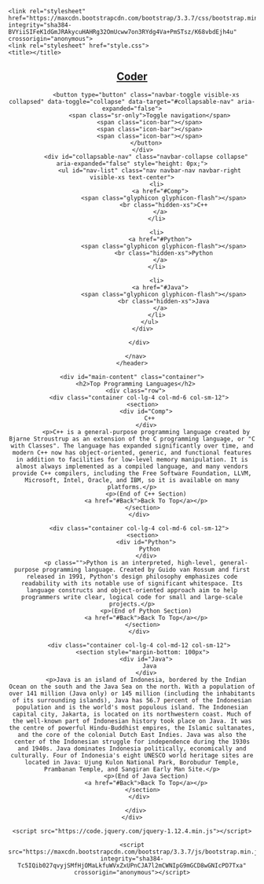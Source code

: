 <!DOCTYPE html>
<html lang="en" dir="ltr"><head>
    <meta charset="utf-8">

    <link rel="stylesheet" href="https://maxcdn.bootstrapcdn.com/bootstrap/3.3.7/css/bootstrap.min.css" integrity="sha384-BVYiiSIFeK1dGmJRAkycuHAHRg32OmUcww7on3RYdg4Va+PmSTsz/K68vbdEjh4u" crossorigin="anonymous">
    <link rel="stylesheet" href="style.css">
    <title></title>
  </head>
  <body>
    <header id="Back">
      <nav id="header-nav" class="navbar navbar-default">
        <div class="container">
          <div class="navbar-header">
            <a href="index.html" class="pull-left ">
              <div id="logo-img" alt="Logo image"></div>
            </a>
            <div class="navbar-brand">
              <a href="index.html"><h1>Coder</h1></a>
            </div>

            <button type="button" class="navbar-toggle visible-xs collapsed" data-toggle="collapse" data-target="#collapsable-nav" aria-expanded="false">
              <span class="sr-only">Toggle navigation</span>
              <span class="icon-bar"></span>
              <span class="icon-bar"></span>
              <span class="icon-bar"></span>
            </button>
          </div>
            <div id="collapsable-nav" class="navbar-collapse collapse" aria-expanded="false" style="height: 0px;">
              <ul id="nav-list" class="nav navbar-nav navbar-right visible-xs text-center">
                  <li>
                    <a href="#Comp">
                      <span class="glyphicon glyphicon-flash"></span>
                      <br class="hidden-xs">C++
                    </a>
                  </li>

                  <li>
                    <a href="#Python">
                      <span class="glyphicon glyphicon-flash"></span>
                      <br class="hidden-xs">Python
                    </a>
                  </li>

                  <li>
                    <a href="#Java">
                      <span class="glyphicon glyphicon-flash"></span>
                      <br class="hidden-xs">Java
                    </a>
                  </li>
              </ul>
          </div>

        </div>

      </nav>
    </header>

    <div id="main-content" class="container">
      <h2>Top Programming Languages</h2>
      <div class="row">
        <div class="container col-lg-4 col-md-6 col-sm-12">
          <section>
            <div id="Comp">
              C++
            </div>
            <p>C++ is a general-purpose programming language created by Bjarne Stroustrup as an extension of the C programming language, or "C with Classes". The language has expanded significantly over time, and modern C++ now has object-oriented, generic, and functional features in addition to facilities for low-level memory manipulation. It is almost always implemented as a compiled language, and many vendors provide C++ compilers, including the Free Software Foundation, LLVM, Microsoft, Intel, Oracle, and IBM, so it is available on many platforms.</p>
            <p>(End of C++ Section)
            <a href="#Back">Back To Top</a></p>
          </section>
        </div>

        <div class="container col-lg-4 col-md-6 col-sm-12">
          <section>
            <div id="Python">
              Python
            </div>
            <p class="">Python is an interpreted, high-level, general-purpose programming language. Created by Guido van Rossum and first released in 1991, Python's design philosophy emphasizes code readability with its notable use of significant whitespace. Its language constructs and object-oriented approach aim to help programmers write clear, logical code for small and large-scale projects.</p>
            <p>(End of Python Section)
            <a href="#Back">Back To Top</a></p>
          </section>
        </div>

        <div class="container col-lg-4 col-md-12 col-sm-12">
          <section style="margin-bottom: 100px">
            <div id="Java">
              Java
            </div>
            <p>Java is an island of Indonesia, bordered by the Indian Ocean on the south and the Java Sea on the north. With a population of over 141 million (Java only) or 145 million (including the inhabitants of its surrounding islands), Java has 56.7 percent of the Indonesian population and is the world's most populous island. The Indonesian capital city, Jakarta, is located on its northwestern coast. Much of the well-known part of Indonesian history took place on Java. It was the centre of powerful Hindu-Buddhist empires, the Islamic sultanates, and the core of the colonial Dutch East Indies. Java was also the center of the Indonesian struggle for independence during the 1930s and 1940s. Java dominates Indonesia politically, economically and culturally. Four of Indonesia's eight UNESCO world heritage sites are located in Java: Ujung Kulon National Park, Borobudur Temple, Prambanan Temple, and Sangiran Early Man Site.</p>
            <p>(End of Java Section)
            <a href="#Back">Back To Top</a></p>
          </section>
        </div>

      </div>
    </div>

    <script src="https://code.jquery.com/jquery-1.12.4.min.js"></script>

    <script src="https://maxcdn.bootstrapcdn.com/bootstrap/3.3.7/js/bootstrap.min.js" integrity="sha384-Tc5IQib027qvyjSMfHjOMaLkfuWVxZxUPnCJA7l2mCWNIpG9mGCD8wGNIcPD7Txa" crossorigin="anonymous"></script>
  

</body></html>
